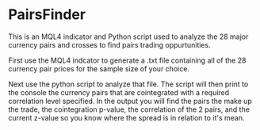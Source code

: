 # PairsFinder
This is an MQL4 indicator and Python script used to analyze the 28 major currency pairs and crosses to find pairs trading oppurtunities.

First use the MQL4 indcator to generate a .txt file containing all of the 28 currency pair prices for the sample size of your choice.

Next use the python script to analyze that file. The script will then print to the console the currency pairs that are cointegrated with a required correlation level specified. In the output you will find the pairs the make up the trade, the cointegration p-value, the correlation of the 2 pairs, and the current z-value so you know where the spread is in relation to it's mean.
